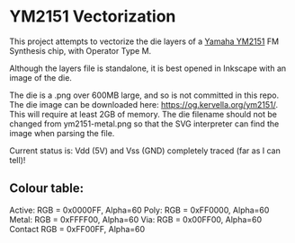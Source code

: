 # YM2151 Vectorization
This project attempts to vectorize the die layers of a [Yamaha YM2151](https://en.wikipedia.org/wiki/Yamaha_YM2151) FM Synthesis chip, with Operator Type M.

Although the layers file is standalone, it is best opened in Inkscape with an image of the die.

The die is a .png over 600MB large, and so is not committed in this repo. The die image can be downloaded here: https://og.kervella.org/ym2151/. This will require at least 2GB of memory. The die filename should not be changed from ym2151-metal.png so that the SVG interpreter can find the image when parsing the file.

Current status is:
Vdd (5V) and Vss (GND) completely traced (far as I can tell)!

Colour table:
------------
Active: RGB = 0x0000FF, Alpha=60
Poly:	RGB = 0xFF0000, Alpha=60
Metal:	RGB = 0xFFFF00, Alpha=60
Via:	RGB = 0x00FF00, Alpha=60
Contact RGB = 0xFF00FF, Alpha=60
